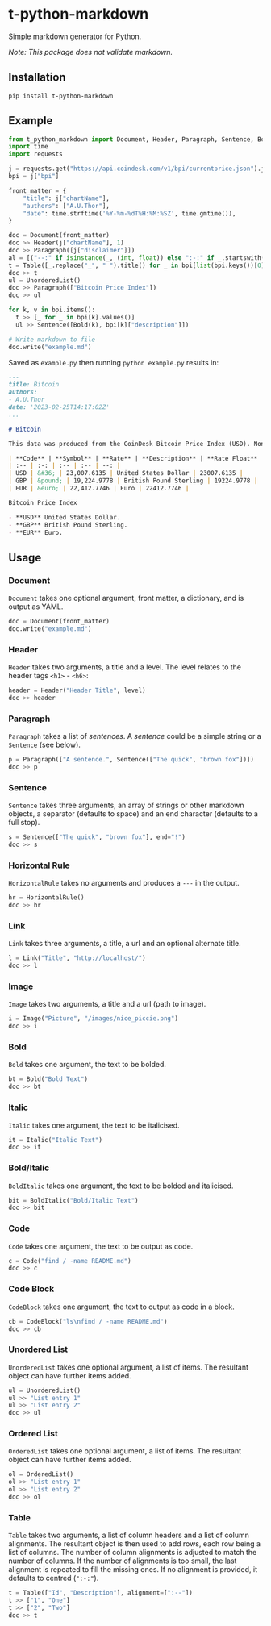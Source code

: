 # t-python-markdown

Simple markdown generator for Python.

_Note: This package does not validate markdown._

## Installation
```
pip install t-python-markdown
```

## Example

```python
from t_python_markdown import Document, Header, Paragraph, Sentence, Bold, Table, UnorderedList
import time
import requests

j = requests.get("https://api.coindesk.com/v1/bpi/currentprice.json").json()
bpi = j["bpi"]

front_matter = {
    "title": j["chartName"],
    "authors": ["A.U.Thor"],
    "date": time.strftime('%Y-%m-%dT%H:%M:%SZ', time.gmtime()),
}

doc = Document(front_matter)
doc >> Header(j["chartName"], 1)
doc >> Paragraph([j["disclaimer"]])
al = [("--:" if isinstance(_, (int, float)) else ":-:" if _.startswith("&") else ":--") for _ in bpi[list(bpi.keys())[0]].values()]
t = Table([_.replace("_", " ").title() for _ in bpi[list(bpi.keys())[0]].keys()], alignment=al)
doc >> t
ul = UnorderedList()
doc >> Paragraph(["Bitcoin Price Index"])
doc >> ul

for k, v in bpi.items():
  t >> [_ for _ in bpi[k].values()]
  ul >> Sentence([Bold(k), bpi[k]["description"]])

# Write markdown to file
doc.write("example.md")
```

Saved as `example.py` then running `python example.py` results in:

```markdown
---
title: Bitcoin
authors:
- A.U.Thor
date: '2023-02-25T14:17:02Z'
...

# Bitcoin

This data was produced from the CoinDesk Bitcoin Price Index (USD). Non-USD currency data converted using hourly conversion rate from openexchangerates.org

| **Code** | **Symbol** | **Rate** | **Description** | **Rate Float** |
| :-- | :-: | :-- | :-- | --: |
| USD | &#36; | 23,007.6135 | United States Dollar | 23007.6135 |
| GBP | &pound; | 19,224.9778 | British Pound Sterling | 19224.9778 |
| EUR | &euro; | 22,412.7746 | Euro | 22412.7746 |

Bitcoin Price Index

- **USD** United States Dollar.
- **GBP** British Pound Sterling.
- **EUR** Euro.
```

## Usage

### Document
`Document` takes one optional argument, front matter, a dictionary, and is output as YAML.

```python
doc = Document(front_matter)
doc.write("example.md")
```

### Header
`Header` takes two arguments, a title and a level. The level relates to the header tags `<h1>` - `<h6>`:

```python
header = Header("Header Title", level)
doc >> header
```

### Paragraph
`Paragraph` takes a list of _sentences_. A _sentence_ could be a simple string or a `Sentence` (see below).

```python
p = Paragraph(["A sentence.", Sentence(["The quick", "brown fox"])])
doc >> p
```

### Sentence
`Sentence` takes three arguments, an array of strings or other markdown objects, a separator (defaults to space) and an end character (defaults to a full stop).

```python
s = Sentence(["The quick", "brown fox"], end="!")
doc >> s
```

### Horizontal Rule
`HorizontalRule` takes no arguments and produces a `---` in the output.

```python
hr = HorizontalRule()
doc >> hr
```

### Link
`Link` takes three arguments, a title, a url and an optional alternate title.

```python
l = Link("Title", "http://localhost/")
doc >> l
```

### Image
`Image` takes two arguments, a title and a url (path to image).

```python
i = Image("Picture", "/images/nice_piccie.png")
doc >> i
```

### Bold
`Bold` takes one argument, the text to be bolded.

```python
bt = Bold("Bold Text")
doc >> bt
```

### Italic
`Italic` takes one argument, the text to be italicised.

```python
it = Italic("Italic Text")
doc >> it
```

### Bold/Italic
`BoldItalic` takes one argument, the text to be bolded and italicised.

```python
bit = BoldItalic("Bold/Italic Text")
doc >> bit
```

### Code
`Code` takes one argument, the text to be output as code.

```python
c = Code("find / -name README.md")
doc >> c
```

### Code Block
`CodeBlock` takes one argument, the text to output as code in a block.

```python
cb = CodeBlock("ls\nfind / -name README.md")
doc >> cb
```

### Unordered List
`UnorderedList` takes one optional argument, a list of items. The resultant object can have further items added.

```python
ul = UnorderedList()
ul >> "List entry 1"
ul >> "List entry 2"
doc >> ul
```

### Ordered List
`OrderedList` takes one optional argument, a list of items. The resultant object can have further items added.

```python
ol = OrderedList()
ol >> "List entry 1"
ol >> "List entry 2"
doc >> ol
```

### Table
`Table` takes two arguments, a list of column headers and a list of column alignments. The resultant object is then used to add rows, each row being a list of columns. The number of column alignments is adjusted to match the number of columns. If the number of alignments is too small, the last alignment is repeated to fill the missing ones. If no alignment is provided, it defaults to centred (`":-:"`).

```python
t = Table(["Id", "Description"], alignment=[":--"])
t >> ["1", "One"]
t >> ["2", "Two"]
doc >> t
```
